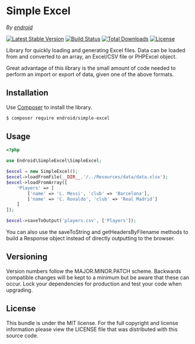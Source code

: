 # Simple Excel

*By [endroid](https://endroid.nl/)*

[![Latest Stable Version](http://img.shields.io/packagist/v/endroid/simple-excel.svg)](https://packagist.org/packages/endroid/simple-excel)
[![Build Status](http://img.shields.io/travis/endroid/simple-excel.svg)](http://travis-ci.org/endroid/simple-excel)
[![Total Downloads](http://img.shields.io/packagist/dt/endroid/simple-excel.svg)](https://packagist.org/packages/endroid/simple-excel)
[![License](http://img.shields.io/packagist/l/endroid/simple-excel.svg)](https://packagist.org/packages/endroid/simple-excel)

Library for quickly loading and generating Excel files. Data can be loaded
from and converted to an array, an Excel/CSV file or PHPExcel object.

Great advantage of this library is the small amount of code needed to perform
an import or export of data, given one of the above formats.

## Installation

Use [Composer](https://getcomposer.org/) to install the library.

``` bash
$ composer require endroid/simple-excel
```

## Usage

```php
<?php

use Endroid\SimpleExcel\SimpleExcel;

$excel = new SimpleExcel();
$excel->loadFromFile(__DIR__.'/../Resources/data/data.xlsx');
$excel->loadFromArray([
    'Players' => [
        ['name' => 'L. Messi', 'club' => 'Barcelona'],
        ['name' => 'C. Ronaldo', 'club' => 'Real Madrid']
    ]
]);

$excel->saveToOutput('players.csv', ['Players']);
```

You can also use the saveToString and getHeadersByFilename methods to build a
Response object instead of directly outputting to the browser.

## Versioning

Version numbers follow the MAJOR.MINOR.PATCH scheme. Backwards compatible
changes will be kept to a minimum but be aware that these can occur. Lock
your dependencies for production and test your code when upgrading.

## License

This bundle is under the MIT license. For the full copyright and license
information please view the LICENSE file that was distributed with this source code.
